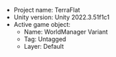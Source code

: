 <!-- UNITY CODE ASSIST INSTRUCTIONS START -->
- Project name: TerraFlat
- Unity version: Unity 2022.3.51f1c1
- Active game object:
  - Name: WorldManager Variant
  - Tag: Untagged
  - Layer: Default
<!-- UNITY CODE ASSIST INSTRUCTIONS END -->